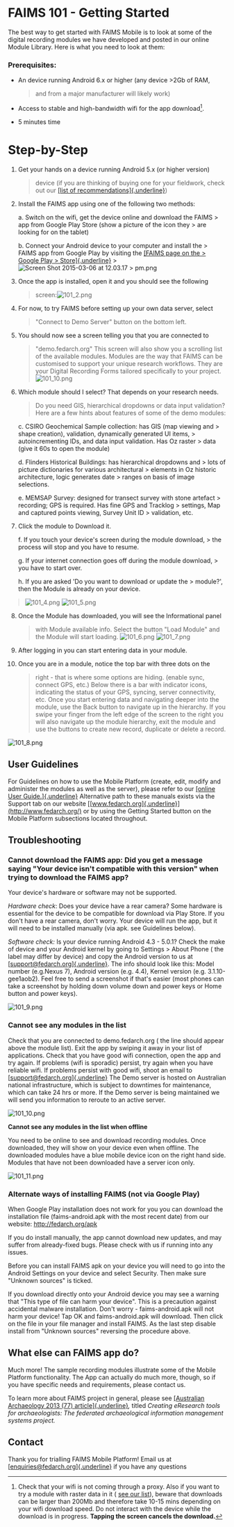 # FAIMS 101 - Getting Started

The best way to get started with FAIMS Mobile is to look at some of the
digital recording modules we have developed and posted in our online
Module Library. Here is what you need to look at them:

### Prerequisites:

-   An device running Android 6.x or higher (any device >2Gb of RAM,
    > and from a major manufacturer will likely work)

-   Access to stable and high-bandwidth wifi for the app download[^1].

-   5 minutes time

Step-by-Step
============

1.  Get your hands on a device running Android 5.x (or higher version)
    > device (if you are thinking of buying one for your fieldwork,
    > check out our [[list of
    > recommendations]{.underline}](https://www.fedarch.org/news/2016Devices/))

2.  Install the FAIMS app using one of the following two methods:

    a.  Switch on the wifi, get the device online and download the FAIMS
        > app from Google Play Store (show a picture of the icon they
        > are looking for on the tablet)

    b.  Connect your Android device to your computer and install the
        > FAIMS app from Google Play by visiting the [[FAIMS page on the
        > Google Play
        > Store]{.underline}](https://play.google.com/store/apps/details?id=au.org.intersect.faims.android&hl=en)
        > ![Screen Shot 2015-03-06 at 12.03.17
        > pm.png](img/media/image9.png)

3.  Once the app is installed, open it and you should see the following
    > screen:![101_2.png](img/media/image1.png)

4.  For now, to try FAIMS before setting up your own data server, select
    > "Connect to Demo Server" button on the bottom left.

5.  You should now see a screen telling you that you are connected to
    > "demo.fedarch.org" This screen will also show you a scrolling list
    > of the available modules. Modules are the way that FAIMS can be
    > customised to support your unique research workflows. They are
    > your Digital Recording Forms tailored specifically to your
    > project.![101_10.png](img/media/image8.png)

6.  Which module should I select? That depends on your research needs.
    > Do you need GIS, hierarchical dropdowns or data input validation?
    > Here are a few hints about features of some of the demo modules:

    c.  CSIRO Geochemical Sample collection: has GIS (map viewing and
        > shape creation), validation, dynamically generated UI items,
        > autoincrementing IDs, and data input validation. Has Oz raster
        > data (give it 60s to open the module)

    d.  Flinders Historical Buildings: has hierarchical dropdowns and
        > lots of picture dictionaries for various architectural
        > elements in Oz historic architecture, logic generates date
        > ranges on basis of image selections.

    e.  MEMSAP Survey: designed for transect survey with stone artefact
        > recording; GPS is required. Has fine GPS and Tracklog
        > settings, Map and captured points viewing, Survey Unit ID
        > validation, etc.

7.  Click the module to Download it.

    f.  If you touch your device's screen during the module download,
        > the process will stop and you have to resume.

    g.  If your internet connection goes off during the module download,
        > you have to start over.

    h.  If you are asked 'Do you want to download or update the
        > module?', then the Module is already on your device.

> ![101_4.png](img/media/image5.png)
> ![101_5.png](img/media/image2.png)

8.  Once the Module has downloaded, you will see the Informational panel
    > with Module available info. Select the button "Load Module" and
    > the Module will start loading.
    > ![101_6.png](img/media/image4.png)
    > ![101_7.png](img/media/image10.png)

9.  After logging in you can start entering data in your module.

10. Once you are in a module, notice the top bar with three dots on the
    > right - that is where some options are hiding. (enable sync,
    > connect GPS, etc.) Below there is a bar with indicator icons,
    > indicating the status of your GPS, syncing, server connectivity,
    > etc. Once you start entering data and navigating deeper into the
    > module, use the Back button to navigate up in the hierarchy. If
    > you swipe your finger from the left edge of the screen to the
    > right you will also navigate up the module hierarchy, exit the
    > module and use the buttons to create new record, duplicate or
    > delete a record.

![101_8.png](img/media/image6.png)

User Guidelines
---------------

For Guidelines on how to use the Mobile Platform (create, edit, modify
and administer the modules as well as the server), please refer to our
[[online User
Guide.]{.underline}](https://faimsproject.atlassian.net/wiki/display/MobileUser/Home)
Alternative path to these manuals exists via the Support tab on our
website [[www.fedarch.org]{.underline}](http://www.fedarch.org/) or by
using the Getting Started button on the Mobile Platform subsections
located throughout.

Troubleshooting
---------------

### Cannot download the FAIMS app: Did you get a message saying "Your device isn't compatible with this version" when trying to download the FAIMS app?

Your device's hardware or software may not be supported.

*Hardware check*: Does your device have a rear camera? Some hardware is
essential for the device to be compatible for download via Play Store.
If you don't have a rear camera, don't worry. Your device will run the
app, but it will need to be installed manually (via apk. see Guidelines
below).

*Software check:* Is your device running Android 4.3 - 5.0.1? Check the
make of device and your Android kernel by going to Settings > About
Phone ( the label may differ by device) and copy the Android version to
us at [[support@fedarch.org]{.underline}](mailto:support@fedarch.org).
The info should look like this: Model number (e.g.Nexus 7), Android
version (e.g. 4.4), Kernel version (e.g. 3.1.10-gee1aob2). Feel free to
send a screenshot if that's easier (most phones can take a screenshot
by holding down volume down and power keys or Home button and power
keys).

![101_9.png](img/media/image3.png)

### Cannot see any modules in the list

Check that you are connected to demo.fedarch.org ( the line should
appear above the module list). Exit the app by swiping it away in your
list of applications. Check that you have good wifi connection, open the
app and try again. If problems (wifi is sporadic) persist, try again
when you have reliable wifi. If problems persist with good wifi, shoot
an email to
[[support@fedarch.org]{.underline}](mailto:support@fedarch.org) The
Demo server is hosted on Australian national infrastructure, which is
subject to downtimes for maintenance, which can take 24 hrs or more. If
the Demo server is being maintained we will send you information to
reroute to an active server.

![101_10.png](img/media/image8.png)

**Cannot see any modules in the list when offline**

You need to be online to see and download recording modules. Once
downloaded, they will show on your device even when offline. The
downloaded modules have a blue mobile device icon on the right hand
side. Modules that have not been downloaded have a server icon only.

![101_11.png](img/media/image7.png)

### Alternate ways of installing FAIMS (not via Google Play) 

When Google Play installation does not work for you you can download the
installation file (faims-android.apk with the most recent date) from our
website: http://fedarch.org/apk

If you do install manually, the app cannot download new updates, and may
suffer from already-fixed bugs. Please check with us if running into any
issues.

Before you can install FAIMS apk on your device you will need to go into
the Android Settings on your device and select Security. Then make sure
"Unknown sources" is ticked.

If you download directly onto your Android device you may see a warning
that "This type of file can harm your device". This is a precaution
against accidental malware installation. Don't worry -
faims-android.apk will not harm your device! Tap OK and
faims-android.apk will download. Then click on the file in your file
manager and install FAIMS. As the last step disable install from
"Unknown sources" reversing the procedure above.

What else can FAIMS app do?
---------------------------

Much more! The sample recording modules illustrate some of the Mobile
Platform functionality. The App can actually do much more, though, so if
you have specific needs and requirements, please contact us.

To learn more about FAIMS project in general, please see [[Australian
Archaeology 2013 (77)
article]{.underline}](http://search.informit.com.au/documentSummary;dn=721992925861948;res=IELHSS)*,*
titled *Creating eResearch tools for archaeologists: The federated
archaeological information management systems project.*

Contact 
--------

Thank you for trialling FAIMS Mobile Platform! Email us at
[[enquiries@fedarch.org]{.underline}](mailto:enquiries@fedarch.org) if
you have any questions

[^1]: Check that your wifi is not coming through a proxy. Also if you
    want to try a module with raster data in it ( [see our
    list](https://docs.google.com/a/fedarch.org/spreadsheets/d/13fvm_syQD-QEQIJTEUqSkQoWeZyFjbkfIlG5AjhzRxA/edit#gid=1324979025)),
    beware that downloads can be larger than 200Mb and therefore take
    10-15 mins depending on your wifi download speed. Do not interact
    with the device while the download is in progress. **Tapping the
    screen cancels the download.**
